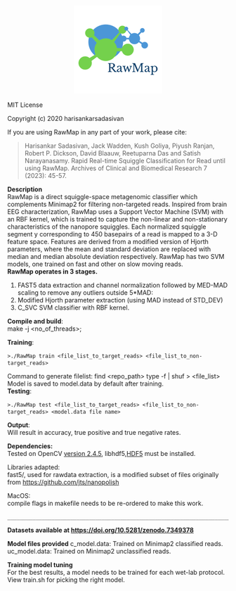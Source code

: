 <p align="center"> 
<img src="logo.png">
</p>  
MIT License

Copyright (c) 2020 harisankarsadasivan

If you are using RawMap in any part of your work, please cite:
>Harisankar Sadasivan, Jack Wadden, Kush Goliya, Piyush Ranjan, Robert P. Dickson, David Blaauw, Reetuparna Das and Satish Narayanasamy. Rapid Real-time Squiggle Classification for Read until using RawMap. Archives of Clinical and Biomedical Research 7 (2023): 45-57.

**Description**   
RawMap is a direct squiggle-space metagenomic classifier which complements Minimap2 for filtering non-targeted reads. Inspired from brain EEG characterization, RawMap uses a Support Vector Machine (SVM) with an RBF kernel, which is trained to capture the non-linear and non-stationary characteristics of the nanopore squiggles. Each normalized squiggle segment y corresponding to  450 basepairs of a read is mapped to a 3-D feature space. Features are derived from a modified version of Hjorth parameters, where the mean and standard deviation are replaced with median and median absolute deviation respectively. RawMap has two SVM models, one trained on fast and other on slow moving reads.  
**RawMap operates in 3 stages.**
1. FAST5 data extraction and channel normalization followed by MED-MAD scaling to remove any outliers outside 5*MAD:  
2. Modified Hjorth parameter extraction (using MAD instead of STD_DEV)  
3. C_SVC SVM classifier with RBF kernel.  

**Compile and build**:  
make -j <no_of_threads>;

**Training**:
``````
>./RawMap train <file_list_to_target_reads> <file_list_to_non-target_reads>
```````
Command to generate filelist: find <repo_path> type -f | shuf > <file_list>  
Model is saved to model.data by default after training.   
**Testing**:
```````
>./RawMap test <file_list_to_target_reads> <file_list_to_non-target_reads> <model.data file name>
```````

**Output**:  
Will result in accuracy, true positive and true negative rates.

**Dependencies:**  
Tested on OpenCV [version 2.4.5](https://opencv.org/opencv-2-4-5-is-out/), 
libhdf5,[HDF5](https://www.hdfgroup.org/downloads/hdf5/) must be installed. 


Libraries adapted:  
fast5/, used for rawdata extraction, is a modified subset of  files originally from https://github.com/jts/nanopolish


MacOS:  
compile flags in makefile needs to be re-ordered to make this work.

```````
__________________________________________________________________________________________________________________
```````
**Datasets available at https://doi.org/10.5281/zenodo.7349378**  

**Model files provided**
c_model.data: Trained on Minimap2 classified reads.
uc_model.data: Trained on Minimap2 unclassified reads.

**Training model tuning**    
For the best results, a model needs to be trained for each wet-lab protocol.  
View train.sh for picking the right model.  
